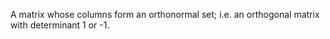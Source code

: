 A matrix whose columns form an orthonormal set; i.e. an orthogonal
matrix with determinant 1 or -1.
